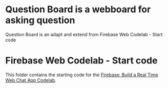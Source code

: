 # Question Board is a webboard for asking question
Question Board is an adapt and extend from Firebase Web Codelab - Start code


# Firebase Web Codelab - Start code

This folder contains the starting code for the [Firebase: Build a Real Time Web Chat App Codelab](https://codelabs.developers.google.com/codelabs/firebase-web/).
